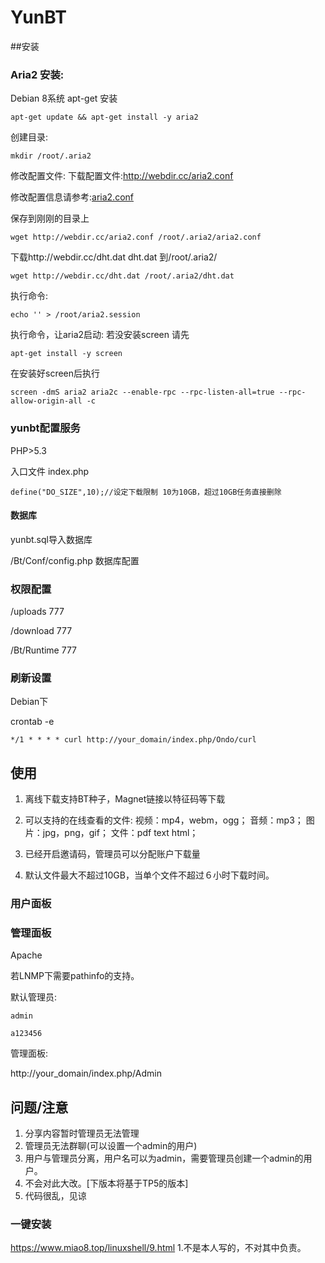 # YunBT


##安装

### Aria2 安装:

Debian 8系统 apt-get 安装
 
``` 
apt-get update && apt-get install -y aria2 
```

创建目录: 

```
mkdir /root/.aria2 
```

修改配置文件: 下载配置文件:http://webdir.cc/aria2.conf 

修改配置信息请参考:<a href="http://aria2c.com/usage.html">aria2.conf</a>

保存到刚刚的目录上 

```
wget http://webdir.cc/aria2.conf /root/.aria2/aria2.conf
```

下载http://webdir.cc/dht.dat dht.dat 到/root/.aria2/ 
```
wget http://webdir.cc/dht.dat /root/.aria2/dht.dat
```
执行命令: 
```
echo '' > /root/aria2.session 
```
执行命令，让aria2启动: 
若没安装screen 请先
```
apt-get install -y screen 
```

在安装好screen后执行
```
screen -dmS aria2 aria2c --enable-rpc --rpc-listen-all=true --rpc-allow-origin-all -c 
```

### yunbt配置服务 

PHP>5.3

入口文件 index.php

`
define("DO_SIZE",10);//设定下载限制 10为10GB，超过10GB任务直接删除
`


#### 数据库
yunbt.sql导入数据库

/Bt/Conf/config.php 数据库配置

### 权限配置

/uploads 777

/download 777

/Bt/Runtime 777

### 刷新设置

Debian下

crontab -e

```
*/1 * * * * curl http://your_domain/index.php/Ondo/curl
```

## 使用

1. 离线下载支持BT种子，Magnet链接以特征码等下载

2. 可以支持的在线查看的文件:
视频：mp4，webm，ogg；
音频：mp3；
图片：jpg，png，gif；
文件：pdf text html；

3. 已经开启邀请码，管理员可以分配账户下载量

4. 默认文件最大不超过10GB，当单个文件不超过６小时下载时间。

### 用户面板



### 管理面板
Apache

若LNMP下需要pathinfo的支持。 

默认管理员:

```
admin

a123456
```

管理面板:

http://your_domain/index.php/Admin


## 问题/注意

1. 分享内容暂时管理员无法管理
2. 管理员无法群聊(可以设置一个admin的用户)
3. 用户与管理员分离，用户名可以为admin，需要管理员创建一个admin的用户。
4. 不会对此大改。[下版本将基于TP5的版本]
5. 代码很乱，见谅
### 一键安装

https://www.miao8.top/linuxshell/9.html
1.不是本人写的，不对其中负责。
